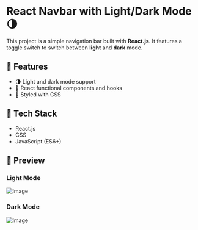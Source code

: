 # React Navbar with Light/Dark Mode 🌗

This project is a simple navigation bar built with **React.js**. It features a toggle switch to switch between **light** and **dark** mode.

## 🚀 Features

- 🌗 Light and dark mode support
- 🧠 React functional components and hooks
- 💅 Styled with CSS
## 🔧 Tech Stack

- React.js
- CSS
- JavaScript (ES6+)

## 📸 Preview

### Light Mode

![Image](https://github.com/user-attachments/assets/55750590-fa24-452f-bb0f-9397cffcf54f)

### Dark Mode

![Image](https://github.com/user-attachments/assets/1eb67139-1949-4b1e-89c8-cfe5ed25f143)



